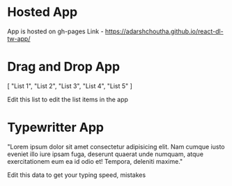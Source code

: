 # Hosted App
App is hosted on gh-pages Link - https://adarshchoutha.github.io/react-dl-tw-app/

# Drag and Drop App

[
    "List 1",
    "List 2",
    "List 3",
    "List 4",
    "List 5"
]

Edit this list to edit the list items in the app

# Typewritter App

"Lorem ipsum dolor sit amet consectetur adipisicing elit. Nam cumque iusto eveniet illo iure ipsam fuga, deserunt quaerat unde numquam, atque exercitationem eum ea id odio et! Tempora, deleniti maxime."

Edit this data to get your typing speed, mistakes
